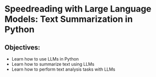 # Speedreading with Large Language Models: Text Summarization in Python

## Objectives:
- Learn how to use LLMs in Python
- Learn how to summarize text using LLMs
- Learn how to perform text analysis tasks with LLMs
